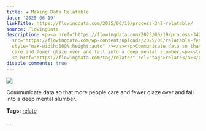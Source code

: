 ```yaml
---
title: ✚ Making Data Relatable
date: '2025-06-19'
linkTitle: https://flowingdata.com/2025/06/19/process-342-relatable/
source: FlowingData
description: <p><a href="https://flowingdata.com/2025/06/19/process-342-relatable/"><img
  src="https://flowingdata.com/wp-content/uploads/2025/06/relatable-featured-750x392.png"
  style="max-width:100%;height:auto" /></a></p>Communicate data so that more people
  care and fewer glaze over and fall into a deep mental slumber.<p><strong>Tags:</strong>
  <a href="https://flowingdata.com/tag/relate/" rel="tag">relate</a></p> ...
disable_comments: true
---
```

<p><a href="https://flowingdata.com/2025/06/19/process-342-relatable/"><img src="https://flowingdata.com/wp-content/uploads/2025/06/relatable-featured-750x392.png" style="max-width:100%;height:auto" /></a></p>Communicate data so that more people care and fewer glaze over and fall into a deep mental slumber.<p><strong>Tags:</strong> <a href="https://flowingdata.com/tag/relate/" rel="tag">relate</a></p> ...